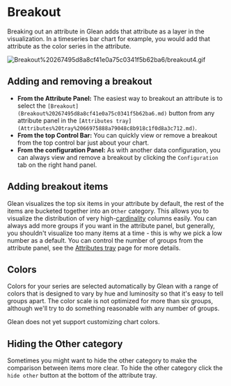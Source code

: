 # Breakout

Breaking out an attribute in Glean adds that attribute as a layer in the visualization.  In a timeseries bar chart for example, you would add that attribute as the color series in the attribute.

![Breakout%20267495d8a8cf41e0a75c0341f5b62ba6/breakout4.gif](Breakout%20267495d8a8cf41e0a75c0341f5b62ba6/breakout4.gif)

## Adding and removing a breakout

- **From the Attribute Panel:** The easiest way to breakout an attribute is to select the `[Breakout](Breakout%20267495d8a8cf41e0a75c0341f5b62ba6.md)`  button from any attribute panel in the `[Attributes tray](Attributes%20tray%2066975888a79048c8b918c1f0d8a3c712.md)`.
- **From the top Control Bar:** You can quickly view or remove a breakout from the top control bar just about your chart.
- **From the configuration Panel:** As with another data configuration, you can always view and remove a breakout by clicking the `Configuration` tab on the right hand panel.

## Adding breakout items

Glean visualizes the top six items in your attribute by default, the rest of the items are bucketed together into an `Other` category.  This allows you to visualize the distribution of very high-[cardinality](https://en.wikipedia.org/wiki/Cardinality) columns easily.  You can always add more groups if you want in the attribute panel, but generally, you shouldn't visualize too many items at a time - this is why we pick a low number as a default.  You can control the number of groups from the attribute panel, see the [Attributes tray](Attributes%20tray%2066975888a79048c8b918c1f0d8a3c712.md) page for more details.

## Colors

Colors for your series are selected automatically by Glean with a range of colors that is designed to vary by hue and luminosity so that it's easy to tell groups apart.  The color scale is not optimized for more than six groups, although we'll try to do something reasonable with any number of groups.

Glean does not yet support customizing chart colors.

## Hiding the Other category

Sometimes you might want to hide the other category to make the comparison between items more clear.  To hide the other category click the `hide other` button at the bottom of the attribute tray.
